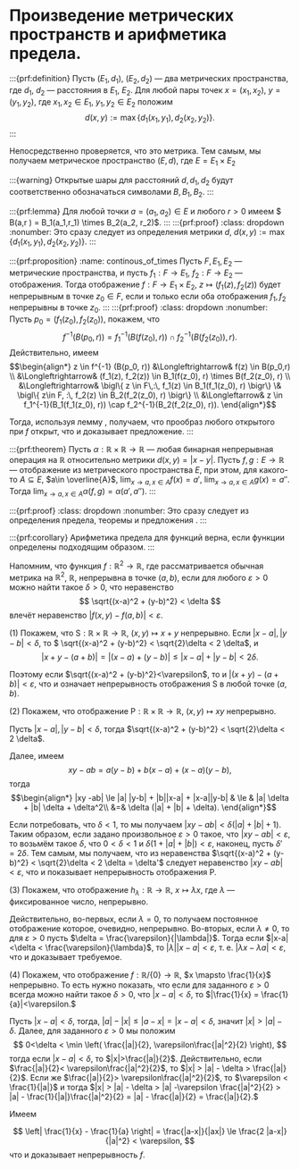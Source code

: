 # Произведение метрических пространств и арифметика предела.

:::{prf:definition}
Пусть $(E_1,d_1)$, $(E_2,d_2)$ — два метрических пространства, где $d_1$, $d_2$ — расстояния в $E_1,$ $E_2$. Для любой пары точек $x = (x_1,x_2)$, $y = (y_1,y_2)$, где $x_1, x_2 \in E_1$, $y_1,y_2 \in E_2$ положим
$$
d(x,y):= \max \{ d_1(x_1,y_1), d_2(x_2,y_2)\}.
$$
:::

Непосредственно проверяется, что это метрика. Тем самым, мы получаем метрическое пространство $(E, d)$, где $E = E_1 \times E_2$

:::{warning}
Открытые шары для расстояний $d,d_1,d_2$ будут соответственно обозначаться символами $B,B_1,B_2.$
:::

:::{prf:lemma}
Для любой точки $a = (a_1,a_2) \in E$ и любого $r >0$ имеем $ B(a,r )  = B_1(a_1,r_1) \times B_2(a_2, r_2)$.
:::
:::{prf:proof}
:class: dropdown
:nonumber:
Это сразу следует из определения метрики $d$, $d(x,y):= \max \{ d_1(x_1,y_1), d_2(x_2,y_2)\}.$
:::

:::{prf:proposition}
:name: continous_of_times
Пусть $F,E_1,E_2$ — метрические пространства, и пусть $f_1:F \to E_1$, $f_2:F \to E_2$ — отображения. Тогда отображение $f:F \to E_1 \times E_2$, $z \mapsto (f_1(z), f_2(z))$ будет непрерывным в точке $z_0 \in F$, если и только если оба отображения $f_1,f_2$ непрерывны в точке $z_0.$
:::
:::{prf:proof}
:class: dropdown
:nonumber:
Пусть $p_0 = (f_1(z_0), f_2(z_0))$, покажем, что 
$$
f^{-1} (B(p_0, r)) = f_1^{-1}(B(f(z_0) , r)) \cap f_2^{-1}( B(f_2(z_0)), r ).
$$
Действительно, имеем
$$\begin{align*}
z \in f^{-1} (B(p_0, r)) &\Longleftrightarrow&  f(z) \in B(p_0,r) \\
&\Longleftrightarrow& (f_1(z), f_2(z)) \in B_1(f(z_0), r) \times B(f_2(z_0), r) \\
&\Longleftrightarrow& \bigl\{ z \in F\,:\, f_1(z) \in B_1(f_1(z_0), r) \bigr\}  \& \bigl\{ z\in F, :\, f_2(z) \in B_2(f_2(z_0), r) \bigr\} \\
&\Longleftarrow& z \in f_1^{-1}(B_1(f_1(z_0), r)) \cap f_2^{-1}(B_2(f_2(z_0), r)).
\end{align*}$$

Тогда, используя лемму [](#union_and_cap_of_open), получаем, что прообраз любого открытого при $f$ открыт, что и доказывает предложение.
:::

:::{prf:theorem}
Пусть $\alpha: \mathbb{R} \times \mathbb{R} \to \mathbb{R}$ — любая бинарная непрерывная операция на $\mathbb{R}$ относительно метрики $d(x,y) = |x-y|$. Пусть $f,g:E \to \mathbb{R}$ — отображение из метрического пространства $E$, при этом, для какого-то $A \subseteq E$, $a\in \overline{A}$, $\lim_{x\to a, x \in A}f(x) = a'$, $\lim_{x\to a, x \in A}g(x) = a''$. Тогда $\lim_{x\to a, x \in A}\alpha(f,g) = \alpha(a',a'').$
:::

:::{prf:proof}
:class: dropdown
:nonumber:
Это сразу следует из определения предела, теоремы [](#comp_of_continous) и предложения [](#continous_of_times).
:::


:::{prf:corollary}
Арифметика предела для функций верна, если функции определены подходящим образом.
:::

Напомним, что функция $f:\mathbb{R}^2 \to \mathbb{R}$, где рассматривается обычная метрика на $\mathbb{R}^2$, $\mathbb{R}$, непрерывна в точке $(a,b)$, если для любого $\varepsilon >0$ можно найти такое $\delta >0$, что неравенство 
$$
\sqrt{(x-a)^2 + (y-b)^2} < \delta
$$
влечёт неравенство $|f(x,y) - f(a,b)|< \varepsilon$. 

(1) Покажем, что $\mathsf{S}:\mathbb{R} \times \mathbb{R} \to \mathbb{R}$, $(x,y) \mapsto x+y$  непрерывно. Если $|x-a|, |y-b| <\delta$, то $ \sqrt{(x-a)^2 + (y-b)^2} < \sqrt{2}\delta < 2 \delta$, и 
$$
|x+y - (a+b)| = |(x-a) + (y-b)| \le |x-a| + |y-b| < 2 \delta.
$$

Поэтому если $\sqrt{(x-a)^2 + (y-b)^2}<\varepsilon$, то и $|(x+y) - (a+b)|< \varepsilon$, что и означает непрерывность отображения $\mathsf{S}$ в любой точке $(a,b).$

(2) Покажем, что отображение $\mathsf{P}: \mathbb{R} \times \mathbb{R} \to \mathbb{R}$, $(x,y) \mapsto xy$ непрерывно. 

Пусть $|x-a|, |y-b| < \delta$, тогда  $\sqrt{(x-a)^2 + (y-b)^2} < \sqrt{2}\delta < 2 \delta$.

Далее, имеем
$$
xy -ab =a (y-b) + b(x-a) + (x-a)(y-b),
$$
тогда
$$\begin{align*}
|xy -ab| \le |a| |y-b| + |b||x-a| + |x-a||y-b|  & \le &   |a| \delta + |b| \delta + \delta^2\\
&=& \delta (|a| + |b| + \delta).
\end{align*}$$

Если потребовать, что $\delta <1$, то мы получаем $|xy-ab| < \delta (|a| + |b|+1).$ Таким образом, если задано произвольное $\varepsilon >0$ такое, что $|xy -ab| < \varepsilon$, то возьмём такое $\delta$, что $0 < \delta <1$ и $\delta(1 + |a| + |b|)<\varepsilon$, наконец, пусть $\delta' = 2{\delta}$. Тем самым, мы получаем, что из неравенства $\sqrt{(x-a)^2 + (y-b)^2} < \sqrt{2}\delta < 2 \delta = \delta'$ следует неравенство $|xy - ab| < \varepsilon$, что и показывает непрерывность отображения $\mathsf{P}.$

(3) Покажем, что отображение $h_\lambda: \mathbb{R} \to \mathbb{R}$, $x \mapsto \lambda x$, где $\lambda$ — фиксированное число, непрерывно. 

Действительно, во-первых, если $\lambda  =0$, то получаем постоянное отображение которое, очевидно, непрерывно. Во-вторых, если $\lambda \ne 0$, то для $\varepsilon >0$ пусть $\delta = \frac{\varepsilon}{|\lambda|}$. Тогда если $|x-a|<\delta < \frac{\varepsilon}{\lambda}$, то $|\lambda||x-a| < \varepsilon$, т. е. $|\lambda x - \lambda a| < \varepsilon$, что и доказывает требуемое.

(4) Покажем, что отображение $f:\mathbb{R}/\{0\} \to \mathbb{R}$, $x \mapsto \frac{1}{x}$ непрерывно. То есть нужно показать, что если для заданного $\varepsilon>0$ всегда можно найти такое $\delta>0$, что $|x-a|<\delta$, то $|\frac{1}{x} = \frac{1}{a}|<\varepsilon.$

Пусть $|x-a|<\delta$, тогда, $|a| - |x| \le |a-x| = |x-a| < \delta$, значит $|x|>|a| -\delta$. Далее, для заданного $\varepsilon>0$ мы положим 
$$
0<\delta < \min \left( \frac{|a|}{2}, \varepsilon\frac{|a|^2}{2} \right),
$$
тогда если $|x-a|< \delta$, то $|x|>\frac{|a|}{2}$. Действительно, если $\frac{|a|}{2}< \varepsilon\frac{|a|^2}{2}$, то $|x| > |a| - \delta > \frac{|a|}{2}$. Если же $\frac{|a|}{2}> \varepsilon\frac{|a|^2}{2}$, то $\varepsilon < \frac{1}{|a|}$ и тогда $|x|  > |a| - \delta > |a| -\varepsilon \frac{|a|^2}{2} > |a| -  \frac{1}{|a|}\frac{|a|^2}{2} = |a| - \frac{|a|}{2} = \frac{|a|}{2}.$

Имеем

$$
\left| \frac{1}{x} - \frac{1}{a} \right| = \frac{|a-x|}{|ax|} \le \frac{2 |a-x|}{|a|^2} < \varepsilon,
$$
что и доказывает непрерывность $f$.